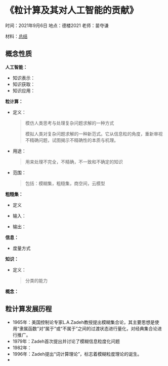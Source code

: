 # 《粒计算及其对人工智能的贡献》
时间：2021年9月6日
地点：德楼2021
老师：苗夺谦

材料：[总结](https://www.thepaper.cn/newsDetail_forward_11444649)

## 概念性质
**人工智能：**

+ 知识表示：
+ 知识获取：
+ 知识应用：

**粒计算：**

+ 定义：

  > 模仿人类思考与处理复杂问题求解的一种方式
  >
  > 模拟人类对复杂问题求解的一种新范式。它从信息粒的角度，重新审视不精确问题，试图揭示不精确性的本质与机理。

+ 用途：

  > 用来处理不完全，不精确，不一致和不确定的知识

+ 范围：

  > 包括：模糊集，粗糙集，商空间，云模型

**粗糙集：**

+ 定义

+ 输入：
+ 输出：

**信息：**

+ 度量方式

**知识：**

+ 定义：

  > 分类的能力

**概念：**

## 粒计算发展历程

+ 1965年：美国控制论专家L.A.Zadeh教授提出模糊集合论，其主要思想是使用“隶属函数”对“属于”或“不属于”之间的过渡状态进行量化，对经典集合论进行推广。
+ 1979年：Zadeh首次提出并讨论了模糊信息粒度化问题
+ 1982年：
+ 1996年：Zadeh提出“词计算理论”，标志着模糊粒度理论的诞生。
+ 

